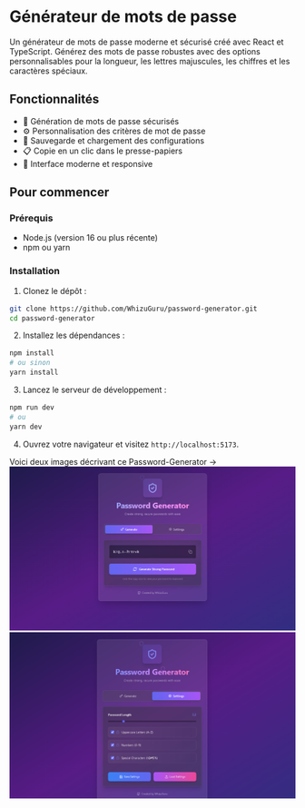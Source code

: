 # Générateur de mots de passe

Un générateur de mots de passe moderne et sécurisé créé avec React et TypeScript. Générez des mots de passe robustes avec des options personnalisables pour la longueur, les lettres majuscules, les chiffres et les caractères spéciaux.

## Fonctionnalités

- 🔐 Génération de mots de passe sécurisés
- ⚙️ Personnalisation des critères de mot de passe
- 💾 Sauvegarde et chargement des configurations
- 📋 Copie en un clic dans le presse-papiers
- 🎨 Interface moderne et responsive

## Pour commencer

### Prérequis

- Node.js (version 16 ou plus récente)
- npm ou yarn

### Installation

1. Clonez le dépôt :
```bash
git clone https://github.com/WhizuGuru/password-generator.git
cd password-generator
```

2. Installez les dépendances :
```bash
npm install
# ou sinon
yarn install
```

3. Lancez le serveur de développement :
```bash
npm run dev
# ou
yarn dev
```

4. Ouvrez votre navigateur et visitez `http://localhost:5173`.

Voici deux images décrivant ce Password-Generator -> 
![Génération](image.png)
![Paramètres](image-1.png)
